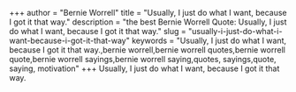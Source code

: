 +++
author = "Bernie Worrell"
title = "Usually, I just do what I want, because I got it that way."
description = "the best Bernie Worrell Quote: Usually, I just do what I want, because I got it that way."
slug = "usually-i-just-do-what-i-want-because-i-got-it-that-way"
keywords = "Usually, I just do what I want, because I got it that way.,bernie worrell,bernie worrell quotes,bernie worrell quote,bernie worrell sayings,bernie worrell saying,quotes, sayings,quote, saying, motivation"
+++
Usually, I just do what I want, because I got it that way.
